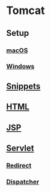 # Tomcat
## Setup
### [macOS](./Memo-TOMCAT-MACOS.md)
### [Windows](./Memo-TOMCAT-WINDOWS.md)
## [Snippets](./Memo-TOMCAT-SNIPPETS.md)
## [HTML](./Memo-TOMCAT-HTML.md)
## [JSP](./Memo-TOMCAT-JSP.md)
## [Servlet](./Memo-TOMCAT-SERVLET.md)
### [Redirect](./Memo-TOMCAT-REDIRECT.md)
### [Dispatcher](./Memo-TOMCAT-DISPATCHER.md)